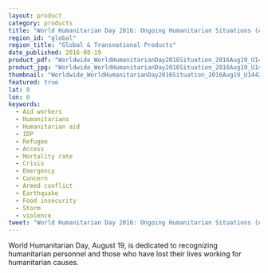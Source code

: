 ```yaml
---
layout: product
category: products
title: "World Humanitarian Day 2016: Ongoing Humanitarian Situations (August 2015 – July 2016)"
region_id: "global"
region_title: "Global & Transnational Products"
date_published: 2016-08-19
product_pdf: "Worldwide_WorldHumanitarianDay2016Situation_2016Aug19_U1442.pdf"
product_jpg: "Worldwide_WorldHumanitarianDay2016Situation_2016Aug19_U14421.jpg"
thumbnail: "Worldwide_WorldHumanitarianDay2016Situation_2016Aug19_U14421_thumb.jpg"
featured: true
lat: 0
lon: 0
keywords:
  - Aid workers
  - Humanitarians
  - Humanitarian aid
  - IDP
  - Refugee
  - Access
  - Mortality rate
  - Crisis
  - Emergency
  - Concern
  - Armed conflict
  - Earthquake
  - Food insecurity
  - Storm
  - violence
tweet: "World Humanitarian Day 2016: Ongoing Humanitarian Situations (August 2015 – July 2016)."
---
```

World Humanitarian Day, August 19, is dedicated to recognizing humanitarian personnel and those who have lost their lives working for humanitarian causes. 
